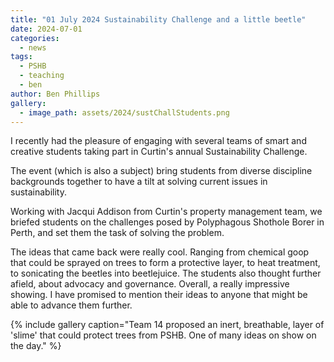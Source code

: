 ```yaml
---
title: "01 July 2024 Sustainability Challenge and a little beetle"
date: 2024-07-01
categories:
  - news
tags:
  - PSHB
  - teaching
  - ben
author: Ben Phillips
gallery:
  - image_path: assets/2024/sustChallStudents.png
---
```


I recently had the pleasure of engaging with several teams of smart and creative students taking part in Curtin's annual Sustainability Challenge.

The event (which is also a subject) bring students from diverse discipline backgrounds together to have a tilt at solving current issues in sustainability.

Working with Jacqui Addison from Curtin's property management team, we briefed students on the challenges posed by Polyphagous Shothole Borer in Perth, and set them the task of solving the problem.

The ideas that came back were really cool.  Ranging from chemical goop that could be sprayed on trees to form a protective layer, to heat treatment, to sonicating the beetles into beetlejuice.  The students also thought further afield, about advocacy and governance.  Overall, a really impressive showing.  I have promised to mention their ideas to anyone that might be able to advance them further.


{% include gallery caption="Team 14 proposed an inert, breathable, layer of 'slime' that could protect trees from PSHB. One of many ideas on show on the day." %}